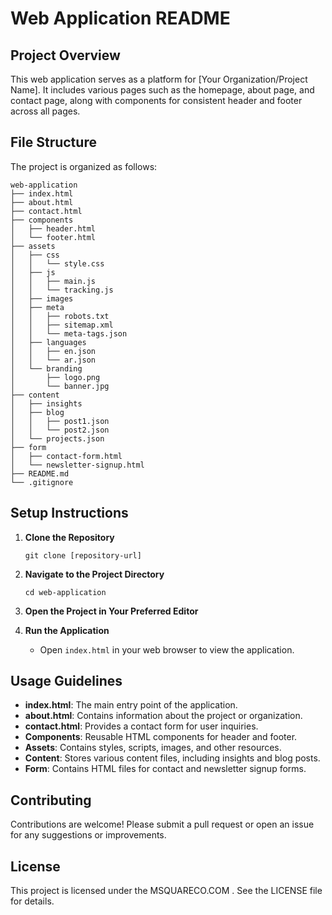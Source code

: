 # Web Application README

## Project Overview

This web application serves as a platform for [Your Organization/Project Name]. It includes various pages such as the homepage, about page, and contact page, along with components for consistent header and footer across all pages.

## File Structure

The project is organized as follows:

```
web-application
├── index.html
├── about.html
├── contact.html
├── components
│   ├── header.html
│   └── footer.html
├── assets
│   ├── css
│   │   └── style.css
│   ├── js
│   │   ├── main.js
│   │   └── tracking.js
│   ├── images
│   ├── meta
│   │   ├── robots.txt
│   │   ├── sitemap.xml
│   │   └── meta-tags.json
│   ├── languages
│   │   ├── en.json
│   │   └── ar.json
│   └── branding
│       ├── logo.png
│       └── banner.jpg
├── content
│   ├── insights
│   ├── blog
│   │   ├── post1.json
│   │   └── post2.json
│   └── projects.json
├── form
│   ├── contact-form.html
│   └── newsletter-signup.html
├── README.md
└── .gitignore
```

## Setup Instructions

1. **Clone the Repository**
   ```
   git clone [repository-url]
   ```

2. **Navigate to the Project Directory**
   ```
   cd web-application
   ```

3. **Open the Project in Your Preferred Editor**

4. **Run the Application**
   - Open `index.html` in your web browser to view the application.

## Usage Guidelines

- **index.html**: The main entry point of the application.
- **about.html**: Contains information about the project or organization.
- **contact.html**: Provides a contact form for user inquiries.
- **Components**: Reusable HTML components for header and footer.
- **Assets**: Contains styles, scripts, images, and other resources.
- **Content**: Stores various content files, including insights and blog posts.
- **Form**: Contains HTML files for contact and newsletter signup forms.

## Contributing

Contributions are welcome! Please submit a pull request or open an issue for any suggestions or improvements.

## License

This project is licensed under the MSQUARECO.COM . See the LICENSE file for details.
